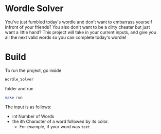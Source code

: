 # Wordle Solver
You've just fumbled today's wordle and don't want to embarrass yourself infront of your friends? 
You also don't want to be a dirty cheater but just want a little hand?
This project will take in your current inputs, and give you all the next valid words so you can complete today's wordle!

# Build
To run the project, go inside
```bash
Wordle_Solver
```
folder and run 
```bash
make run
```

The input is as follows:
- int Number of Words
- the ith Character of a word followed by its color.
  * For example, if your word was
<code style="color : name_color">text</code> 